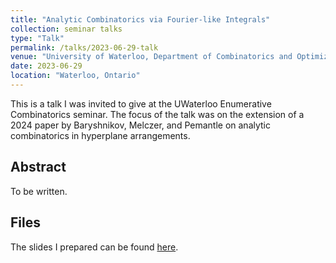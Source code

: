 ```yaml
---
title: "Analytic Combinatorics via Fourier-like Integrals"
collection: seminar talks
type: "Talk"
permalink: /talks/2023-06-29-talk
venue: "University of Waterloo, Department of Combinatorics and Optimization"
date: 2023-06-29
location: "Waterloo, Ontario"
---
```


This is a talk I was invited to give at the UWaterloo Enumerative Combinatorics seminar. The focus of the talk was on the extension of a 2024 paper by Baryshnikov, Melczer, and Pemantle on analytic combinatorics in hyperplane arrangements.

Abstract
-----

To be written.

Files
-----
The slides I prepared can be found [here](/files/2024-04-11-talk-slides.pdf).
